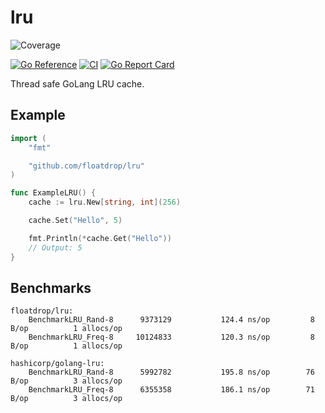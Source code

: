 # lru
![Coverage](https://img.shields.io/badge/Coverage-100.0%25-brightgreen)

[![Go Reference](https://pkg.go.dev/badge/github.com/floatdrop/lru.svg)](https://pkg.go.dev/github.com/floatdrop/lru) [![CI](https://github.com/floatdrop/lru/actions/workflows/ci.yml/badge.svg)](https://github.com/floatdrop/lru/actions/workflows/ci.yml) [![Go Report Card](https://goreportcard.com/badge/github.com/floatdrop/lru)](https://goreportcard.com/report/github.com/floatdrop/lru)

Thread safe GoLang LRU cache.

## Example

```go
import (
	"fmt"

	"github.com/floatdrop/lru"
)

func ExampleLRU() {
	cache := lru.New[string, int](256)

	cache.Set("Hello", 5)

	fmt.Println(*cache.Get("Hello"))
	// Output: 5
}
```

## Benchmarks

```
floatdrop/lru:
    BenchmarkLRU_Rand-8   	 9373129	       124.4 ns/op	       8 B/op	       1 allocs/op
    BenchmarkLRU_Freq-8   	10124833	       120.3 ns/op	       8 B/op	       1 allocs/op

hashicorp/golang-lru:
    BenchmarkLRU_Rand-8   	 5992782	       195.8 ns/op	      76 B/op	       3 allocs/op
    BenchmarkLRU_Freq-8   	 6355358	       186.1 ns/op	      71 B/op	       3 allocs/op
```
